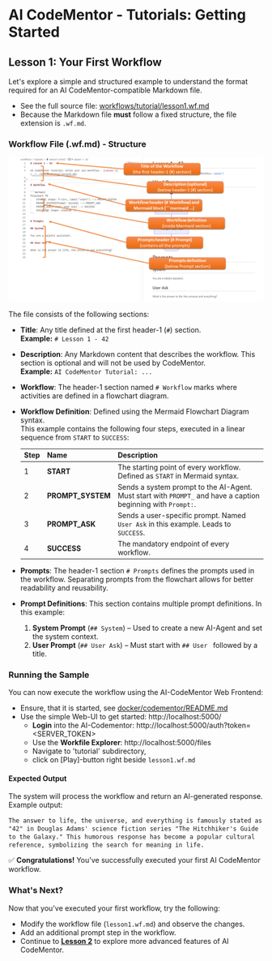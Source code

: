 # AI CodeMentor - Tutorials: Getting Started

## Lesson 1: Your First Workflow

Let's explore a simple and structured example to understand the format required for an AI CodeMentor-compatible Markdown file.

- See the full source file: [workflows/tutorial/lesson1.wf.md](../../workflows/tutorial/lesson1.wf.md)
- Because the Markdown file **must** follow a fixed structure, the file extension is `.wf.md`.

### Workflow File (.wf.md) - Structure

![Lesson 1 - Workflow File Structure](lesson1-workflow-structure.png)

The file consists of the following sections:

- **Title**: Any title defined at the first header-1 (`#`) section.  
  **Example:** `# Lesson 1 - 42`
- **Description**: Any Markdown content that describes the workflow. This section is optional and will not be used by CodeMentor.  
  **Example:** `AI CodeMentor Tutorial: ...`
- **Workflow**: The header-1 section named `# Workflow` marks where activities are defined in a flowchart diagram.
- **Workflow Definition**: Defined using the Mermaid Flowchart Diagram syntax.  
  This example contains the following four steps, executed in a linear sequence from `START` to `SUCCESS`:

  | Step | Name | Description |
  |------|------|------------|
  | 1 | **START** | The starting point of every workflow. Defined as `START` in Mermaid syntax. |
  | 2 | **PROMPT_SYSTEM** | Sends a system prompt to the AI-Agent. Must start with `PROMPT_` and have a caption beginning with `Prompt:`. |
  | 3 | **PROMPT_ASK** | Sends a user-specific prompt. Named `User Ask` in this example. Leads to `SUCCESS`. |
  | 4 | **SUCCESS** | The mandatory endpoint of every workflow. |

- **Prompts**: The header-1 section `# Prompts` defines the prompts used in the workflow. Separating prompts from the flowchart allows for better readability and reusability.
- **Prompt Definitions**: This section contains multiple prompt definitions. In this example:
  1. **System Prompt** (`## System`) – Used to create a new AI-Agent and set the system context.
  2. **User Prompt** (`## User Ask`) – Must start with `## User ` followed by a title.

### Running the Sample

You can now execute the workflow using the AI-CodeMentor Web Frontend:

- Ensure, that it is started, see [docker/codementor/README.md](../../docker/codementor/README.md)
- Use the simple Web-UI to get started: http://localhost:5000/
  - **Login** into the AI-Codementor: http://localhost:5000/auth?token=<SERVER_TOKEN>
  - Use the **Workfile Explorer**: http://localhost:5000/files
  - Navigate to 'tutorial' subdirectory, 
  - click on [Play]-button right beside `lesson1.wf.md`

#### Expected Output
The system will process the workflow and return an AI-generated response. Example output:

```
The answer to life, the universe, and everything is famously stated as "42" in Douglas Adams' science fiction series "The Hitchhiker's Guide to the Galaxy." This humorous response has become a popular cultural reference, symbolizing the search for meaning in life.
```

✅ **Congratulations!** You've successfully executed your first AI CodeMentor workflow.

### What's Next?
Now that you've executed your first workflow, try the following:

- Modify the workflow file (`lesson1.wf.md`) and observe the changes.
- Add an additional prompt step in the workflow.
- Continue to **[Lesson 2](lesson2.md)** to explore more advanced features of AI CodeMentor.
